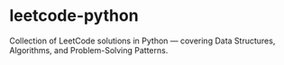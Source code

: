 # leetcode-python
Collection of LeetCode solutions in Python — covering Data Structures, Algorithms, and Problem-Solving Patterns.
